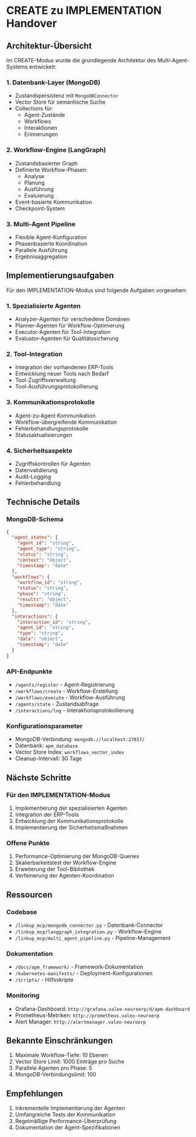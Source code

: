 # CREATE zu IMPLEMENTATION Handover

## Architektur-Übersicht

Im CREATE-Modus wurde die grundlegende Architektur des Multi-Agent-Systems entwickelt:

### 1. Datenbank-Layer (MongoDB)
- Zustandspersistenz mit `MongoDBConnector`
- Vector Store für semantische Suche
- Collections für:
  - Agent-Zustände
  - Workflows
  - Interaktionen
  - Erinnerungen

### 2. Workflow-Engine (LangGraph)
- Zustandsbasierter Graph
- Definierte Workflow-Phasen:
  - Analyse
  - Planung
  - Ausführung
  - Evaluierung
- Event-basierte Kommunikation
- Checkpoint-System

### 3. Multi-Agent Pipeline
- Flexible Agent-Konfiguration
- Phasenbasierte Koordination
- Parallele Ausführung
- Ergebnisaggregation

## Implementierungsaufgaben

Für den IMPLEMENTATION-Modus sind folgende Aufgaben vorgesehen:

### 1. Spezialisierte Agenten
- Analyzer-Agenten für verschiedene Domänen
- Planner-Agenten für Workflow-Optimierung
- Executor-Agenten für Tool-Integration
- Evaluator-Agenten für Qualitätssicherung

### 2. Tool-Integration
- Integration der vorhandenen ERP-Tools
- Entwicklung neuer Tools nach Bedarf
- Tool-Zugriffsverwaltung
- Tool-Ausführungsprotokollierung

### 3. Kommunikationsprotokolle
- Agent-zu-Agent Kommunikation
- Workflow-übergreifende Kommunikation
- Fehlerbehandlungsprotokolle
- Statusaktualisierungen

### 4. Sicherheitsaspekte
- Zugriffskontrollen für Agenten
- Datenvalidierung
- Audit-Logging
- Fehlerbehandlung

## Technische Details

### MongoDB-Schema
```json
{
  "agent_states": {
    "agent_id": "string",
    "agent_type": "string",
    "status": "string",
    "context": "object",
    "timestamp": "date"
  },
  "workflows": {
    "workflow_id": "string",
    "status": "string",
    "phase": "string",
    "results": "object",
    "timestamp": "date"
  },
  "interactions": {
    "interaction_id": "string",
    "agent_id": "string",
    "type": "string",
    "data": "object",
    "timestamp": "date"
  }
}
```

### API-Endpunkte
- `/agents/register` - Agent-Registrierung
- `/workflows/create` - Workflow-Erstellung
- `/workflows/execute` - Workflow-Ausführung
- `/agents/state` - Zustandsabfrage
- `/interactions/log` - Interaktionsprotokollierung

### Konfigurationsparameter
- MongoDB-Verbindung: `mongodb://localhost:27017/`
- Datenbank: `apm_database`
- Vector Store Index: `workflows_vector_index`
- Cleanup-Intervall: 30 Tage

## Nächste Schritte

### Für den IMPLEMENTATION-Modus
1. Implementierung der spezialisierten Agenten
2. Integration der ERP-Tools
3. Entwicklung der Kommunikationsprotokolle
4. Implementierung der Sicherheitsmaßnahmen

### Offene Punkte
1. Performance-Optimierung der MongoDB-Queries
2. Skalierbarkeitstest der Workflow-Engine
3. Erweiterung der Tool-Bibliothek
4. Verfeinerung der Agenten-Koordination

## Ressourcen

### Codebase
- `/linkup_mcp/mongodb_connector.py` - Datenbank-Connector
- `/linkup_mcp/langgraph_integration.py` - Workflow-Engine
- `/linkup_mcp/multi_agent_pipeline.py` - Pipeline-Management

### Dokumentation
- `/docs/apm_framework/` - Framework-Dokumentation
- `/kubernetes-manifests/` - Deployment-Konfigurationen
- `/scripts/` - Hilfsskripte

### Monitoring
- Grafana-Dashboard: `http://grafana.valeo-neuroerp/d/apm-dashboard`
- Prometheus-Metriken: `http://prometheus.valeo-neuroerp`
- Alert Manager: `http://alertmanager.valeo-neuroerp`

## Bekannte Einschränkungen

1. Maximale Workflow-Tiefe: 10 Ebenen
2. Vector Store Limit: 1000 Einträge pro Suche
3. Parallele Agenten pro Phase: 5
4. MongoDB-Verbindungslimit: 100

## Empfehlungen

1. Inkrementelle Implementierung der Agenten
2. Umfangreiche Tests der Kommunikation
3. Regelmäßige Performance-Überprüfung
4. Dokumentation der Agent-Spezifikationen 